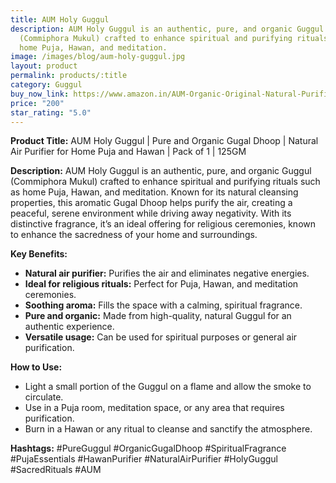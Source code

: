 ```yaml
---
title: AUM Holy Guggul
description: AUM Holy Guggul is an authentic, pure, and organic Guggul
  (Commiphora Mukul) crafted to enhance spiritual and purifying rituals such as
  home Puja, Hawan, and meditation.
image: /images/blog/aum-holy-guggul.jpg
layout: product
permalink: products/:title
category: Guggul
buy_now_link: https://www.amazon.in/AUM-Organic-Original-Natural-Purifier/dp/B0CSNBV6K2/ref=sr_1_14?crid=274T8B0U72I18&tag=ayushmonk-21
price: "200"
star_rating: "5.0"
---
```

**Product Title:**
AUM Holy Guggul | Pure and Organic Gugal Dhoop | Natural Air Purifier for Home Puja and Hawan | Pack of 1 | 125GM

**Description:**
AUM Holy Guggul is an authentic, pure, and organic Guggul (Commiphora Mukul) crafted to enhance spiritual and purifying rituals such as home Puja, Hawan, and meditation. Known for its natural cleansing properties, this aromatic Gugal Dhoop helps purify the air, creating a peaceful, serene environment while driving away negativity. With its distinctive fragrance, it’s an ideal offering for religious ceremonies, known to enhance the sacredness of your home and surroundings.

**Key Benefits:**
- **Natural air purifier:** Purifies the air and eliminates negative energies.
- **Ideal for religious rituals:** Perfect for Puja, Hawan, and meditation ceremonies.
- **Soothing aroma:** Fills the space with a calming, spiritual fragrance.
- **Pure and organic:** Made from high-quality, natural Guggul for an authentic experience.
- **Versatile usage:** Can be used for spiritual purposes or general air purification.

**How to Use:**
- Light a small portion of the Guggul on a flame and allow the smoke to circulate.
- Use in a Puja room, meditation space, or any area that requires purification.
- Burn in a Hawan or any ritual to cleanse and sanctify the atmosphere.

**Hashtags:**
#PureGuggul #OrganicGugalDhoop #SpiritualFragrance #PujaEssentials #HawanPurifier #NaturalAirPurifier #HolyGuggul #SacredRituals #AUM
